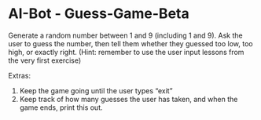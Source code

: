 # AI-Bot - Guess-Game-Beta
Generate a random number between 1 and 9 (including 1 and 9). Ask the user to guess the number, then tell them whether they guessed too low, too high, or exactly right. (Hint: remember to use the user input lessons from the very first exercise)

Extras:
1) Keep the game going until the user types “exit”
2) Keep track of how many guesses the user has taken, and when the game ends, print this out.
